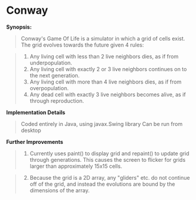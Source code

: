 # Conway


**Synopsis:**

>Conway's Game Of Life is a simulator in which a grid of cells exist. The grid evolves towards the future given 4 rules:

>1. Any living cell with less than 2 live neighbors dies, as if from underpopulation.
>2. Any living cell with exactly 2 or 3 live neighbors continues on to the next generation.
>3. Any living cell with more than 4 live neighbors dies, as if from overpopulation.
>4. Any dead cell with exactly 3 live neighbors becomes alive, as if through reproduction.


**Implementation Details**
> Coded entirely in Java, using javax.Swing library
> Can be run from desktop
>

**Further Improvements**
>1. Currently uses paint() to display grid and repaint() to update grid through generations. This causes the screen to flicker 
> for grids larger than approximately 15x15 cells.

>2. Because the grid is a 2D array, any "gliders" etc. do not continue off of the grid, and instead the evolutions are bound by 
>   the dimensions of the array.
